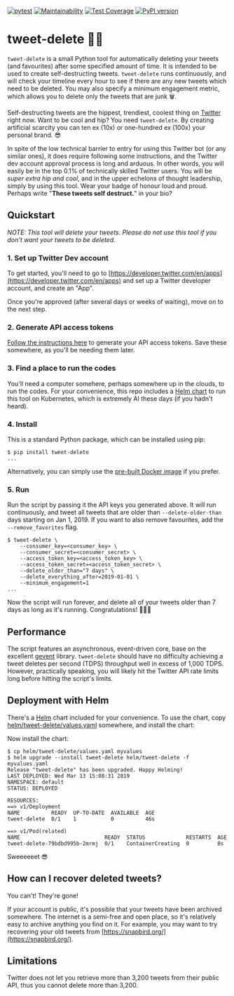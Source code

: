 [![pytest](https://github.com/brndnmtthws/tweet-delete/actions/workflows/pytest.yml/badge.svg)](https://github.com/brndnmtthws/tweet-delete/actions/workflows/pytest.yml) [![Maintainability](https://api.codeclimate.com/v1/badges/f50f5c31185dd44e5611/maintainability)](https://codeclimate.com/github/brndnmtthws/tweet-delete/maintainability) [![Test Coverage](https://api.codeclimate.com/v1/badges/f50f5c31185dd44e5611/test_coverage)](https://codeclimate.com/github/brndnmtthws/tweet-delete/test_coverage) [![PyPI version](https://badge.fury.io/py/tweet-delete.svg)](https://badge.fury.io/py/tweet-delete)

# tweet-delete 🦜🔫

`tweet-delete` is a small Python tool for automatically deleting your tweets (and favourites)
after some specified amount of time. It is intended to be used to create
self-destructing tweets. `tweet-delete` runs continuously, and will check
your timeline every hour to see if there are any new tweets which
need to be deleted. You may also specify a minimum engagement metric, which
allows you to delete only the tweets that are junk 🗑.

Self-destructing tweets are the hippest, trendiest, coolest thing on
[Twitter](https://twitter.com/) right now. Want to be cool and hip? You need
`tweet-delete`. By creating artificial scarcity you can ten ex (10x) or
one-hundred ex (100x) your personal brand. 😎

In spite of the low technical barrier to entry for using this Twitter bot (or
any similar ones), it does require following some instructions, and the
Twitter dev account approval process is long and arduous. In other words, you
will easily be in the top 0.1% of technically skilled Twitter users. You will
be _super extra hip and cool_, and in the upper echelons of thought
leadership, simply by using this tool. Wear your badge of honour loud and
proud. Perhaps write "**These tweets self destruct.**" in your bio?

## Quickstart

_NOTE: This tool will delete your tweets. Please do not use this tool if you
don't want your tweets to be deleted._

### 1. Set up Twitter Dev account

To get started, you'll need to go to
[https://developer.twitter.com/en/apps](https://developer.twitter.com/en/apps)
and set up a Twitter developer account, and create an "App".

Once you're approved (after several days or weeks of waiting), move on to the
next step.

### 2. Generate API access tokens

[Follow the instructions
here](https://developer.twitter.com/en/docs/basics/authentication/guides/access-tokens)
to generate your API access tokens. Save these somewhere, as you'll be
needing them later.

### 3. Find a place to run the codes

You'll need a computer somehere, perhaps somewhere up in the clouds, to run
the codes. For your convenience, this repo includes a [Helm
chart](https://helm.sh/) to run this tool on Kubernetes, which is extremely
AI these days (if you hadn't heard).

### 4. Install

This is a standard Python package, which can be installed using pip:

```ShellSession
$ pip install tweet-delete
...
```

Alternatively, you can simply use the [pre-built Docker
image](https://hub.docker.com/r/brndnmtthws/tweet-delete) if you prefer.

### 5. Run

Run the script by passing it the API keys you generated above. It will run
continuously, and tweet all tweets that are older than `--delete-older-than`
days starting on Jan 1, 2019. If you want to also remove favourites, add the `--remove_favorites` flag.

```ShellSession
$ tweet-delete \
    --consumer_key=<consumer_key> \
    --consumer_secret=<consumer_secret> \
    --access_token_key=<access_token_key> \
    --access_token_secret=<access_token_secret> \
    --delete_older_than="7 days" \
    --delete_everything_after=2019-01-01 \
    --minimum_engagement=1
...
```

Now the script will run forever, and delete all of your tweets older than 7
days as long as it's running. Congratulations! 🎉🎊🥳

## Performance

The script features an asynchronous, event-driven core, base on the excellent
[gevent](http://www.gevent.org/) library. `tweet-delete` should have no
difficulty achieving a tweet deletes per second (TDPS) throughput well in
excess of 1,000 TDPS. However, practically speaking, you will likely hit the
Twitter API rate limits long before hitting the script's limits.

## Deployment with Helm

There's a [Helm](https://helm.sh/) chart included for your convenience. To use the chart, copy [helm/tweet-delete/values.yaml](helm/tweet-delete/values.yaml) somewhere, and install the chart:

Now install the chart:

```ShellSession
$ cp helm/tweet-delete/values.yaml myvalues
$ helm upgrade --install tweet-delete helm/tweet-delete -f myvalues.yaml
Release "tweet-delete" has been upgraded. Happy Helming!
LAST DEPLOYED: Wed Mar 13 15:08:31 2019
NAMESPACE: default
STATUS: DEPLOYED

RESOURCES:
==> v1/Deployment
NAME          READY  UP-TO-DATE  AVAILABLE  AGE
tweet-delete  0/1    1           0          46s

==> v1/Pod(related)
NAME                           READY  STATUS             RESTARTS  AGE
tweet-delete-79bdbd995b-2mrmj  0/1    ContainerCreating  0         0s
```

Sweeeeeet 😎

## How can I recover deleted tweets?

You can't! They're gone!

If your account is public, it's possible that your tweets have been archived
somewhere. The internet is a semi-free and open place, so it's relatively
easy to archive anything you find on it. For example, you may want to try
recovering your old tweets from
[https://snapbird.org/](https://snapbird.org/).

## Limitations

Twitter does not let you retrieve more than 3,200 tweets from their public
API, thus you cannot delete more than 3,200.
